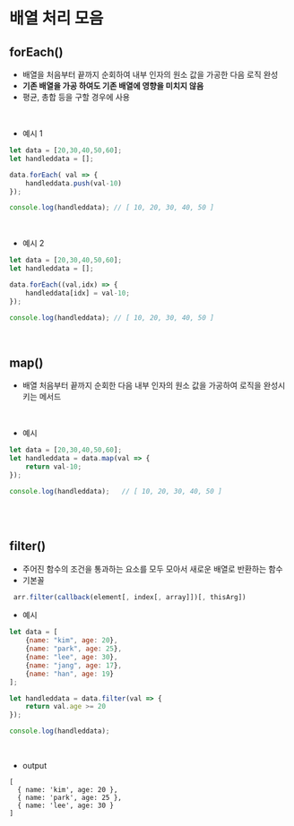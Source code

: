 # 배열 처리 모음

## forEach()

- 배열을 처음부터 끝까지 순회하여 내부 인자의 원소 값을 가공한 다음 로직 완성
- <b>기존 배열을 가공 하여도 기존 배열에 영향을 미치지 않음</b>
- 평균, 총합 등을 구할 경우에 사용 

<br>

- 예시 1
```js
let data = [20,30,40,50,60];
let handleddata = [];

data.forEach( val => {
    handleddata.push(val-10)
});

console.log(handleddata); // [ 10, 20, 30, 40, 50 ]
```

<br> 

- 예시 2 
```js
let data = [20,30,40,50,60];
let handleddata = [];

data.forEach((val,idx) => {
    handleddata[idx] = val-10;
});

console.log(handleddata); // [ 10, 20, 30, 40, 50 ]
```



<br>

## map()

- 배열 처음부터 끝까지 순회한 다음 내부 인자의 원소 값을 가공하여 로직을 완성시키는 메서드

<br>

- 예시
```js
let data = [20,30,40,50,60];
let handleddata = data.map(val => {
    return val-10;
});

console.log(handleddata);   // [ 10, 20, 30, 40, 50 ]
```


<br><br>

## filter()

- 주어진 함수의 조건을 통과하는 요소를 모두 모아서 새로운 배열로 반환하는 함수
- 기본꼴
```js
 arr.filter(callback(element[, index[, array]])[, thisArg])
```

- 예시
```js
let data = [
    {name: "kim", age: 20},
    {name: "park", age: 25},
    {name: "lee", age: 30},
    {name: "jang", age: 17},
    {name: "han", age: 19}
];

let handleddata = data.filter(val => {
    return val.age >= 20
});

console.log(handleddata);   
```

<br>

- output
```
[
  { name: 'kim', age: 20 },
  { name: 'park', age: 25 },
  { name: 'lee', age: 30 }
]
```
